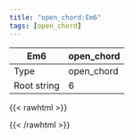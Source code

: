 ```yaml
---
title: "open_chord:Em6"
tags: [open_chord]
---
```


|Em6|open_chord|
|---|---|
|Type|open_chord|
|Root string|6|
{{< rawhtml >}}
<div class="container"></div>
<script>
const selector = '#container';
const chord = new ChordBox(selector);
chord.draw((new String("022020")));
</script>
{{< /rawhtml >}}
